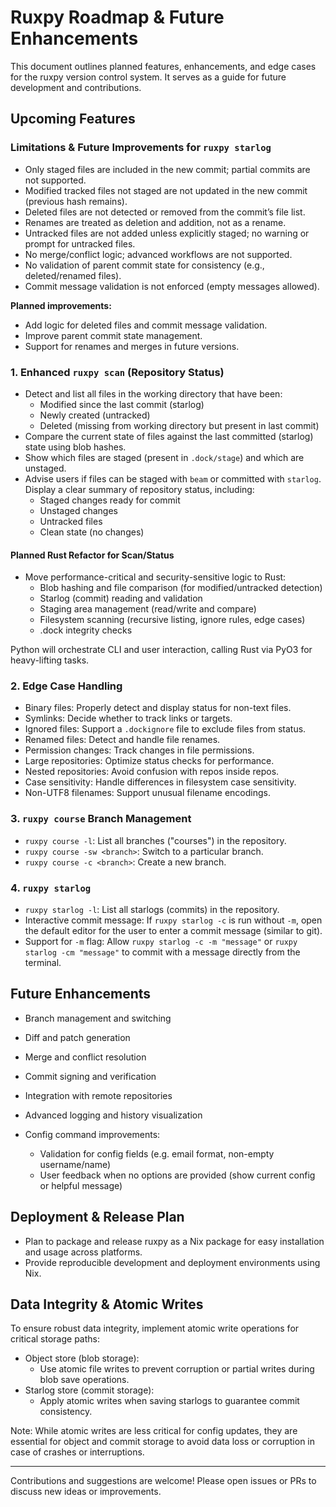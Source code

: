 # Ruxpy Roadmap & Future Enhancements

This document outlines planned features, enhancements, and edge cases for the ruxpy version control system. It serves as a guide for future development and contributions.

## Upcoming Features
### Limitations & Future Improvements for `ruxpy starlog`
- Only staged files are included in the new commit; partial commits are not supported.
- Modified tracked files not staged are not updated in the new commit (previous hash remains).
- Deleted files are not detected or removed from the commit’s file list.
- Renames are treated as deletion and addition, not as a rename.
- Untracked files are not added unless explicitly staged; no warning or prompt for untracked files.
- No merge/conflict logic; advanced workflows are not supported.
- No validation of parent commit state for consistency (e.g., deleted/renamed files).
- Commit message validation is not enforced (empty messages allowed).

**Planned improvements:**
- Add logic for deleted files and commit message validation.
- Improve parent commit state management.
- Support for renames and merges in future versions.

### 1. Enhanced `ruxpy scan` (Repository Status)
- Detect and list all files in the working directory that have been:
  - Modified since the last commit (starlog)
  - Newly created (untracked)
  - Deleted (missing from working directory but present in last commit)
- Compare the current state of files against the last committed (starlog) state using blob hashes.
- Show which files are staged (present in `.dock/stage`) and which are unstaged.
- Advise users if files can be staged with `beam` or committed with `starlog`.
 Display a clear summary of repository status, including:
   - Staged changes ready for commit
   - Unstaged changes
   - Untracked files
   - Clean state (no changes)

 #### Planned Rust Refactor for Scan/Status
 - Move performance-critical and security-sensitive logic to Rust:
   - Blob hashing and file comparison (for modified/untracked detection)
   - Starlog (commit) reading and validation
   - Staging area management (read/write and compare)
   - Filesystem scanning (recursive listing, ignore rules, edge cases)
   - .dock integrity checks

 Python will orchestrate CLI and user interaction, calling Rust via PyO3 for heavy-lifting tasks.
### 2. Edge Case Handling
- Binary files: Properly detect and display status for non-text files.
- Symlinks: Decide whether to track links or targets.
- Ignored files: Support a `.dockignore` file to exclude files from status.
- Renamed files: Detect and handle file renames.
- Permission changes: Track changes in file permissions.
- Large repositories: Optimize status checks for performance.
- Nested repositories: Avoid confusion with repos inside repos.
- Case sensitivity: Handle differences in filesystem case sensitivity.
- Non-UTF8 filenames: Support unusual filename encodings.

### 3. `ruxpy course` Branch Management
- `ruxpy course -l`: List all branches ("courses") in the repository.
- `ruxpy course -sw <branch>`: Switch to a particular branch.
- `ruxpy course -c <branch>`: Create a new branch.


### 4. `ruxpy starlog`
- `ruxpy starlog -l`: List all starlogs (commits) in the repository.
- Interactive commit message: If `ruxpy starlog -c` is run without `-m`, open the default editor for the user to enter a commit message (similar to git).
- Support for `-m` flag: Allow `ruxpy starlog -c -m "message"` or `ruxpy starlog -cm "message"` to commit with a message directly from the terminal.

## Future Enhancements

- Branch management and switching
- Diff and patch generation
- Merge and conflict resolution
- Commit signing and verification
- Integration with remote repositories
- Advanced logging and history visualization

- Config command improvements:
  - Validation for config fields (e.g. email format, non-empty username/name)
  - User feedback when no options are provided (show current config or helpful message)


## Deployment & Release Plan

- Plan to package and release ruxpy as a Nix package for easy installation and usage across platforms.
- Provide reproducible development and deployment environments using Nix.

## Data Integrity & Atomic Writes

To ensure robust data integrity, implement atomic write operations for critical storage paths:

- Object store (blob storage):
  - Use atomic file writes to prevent corruption or partial writes during blob save operations.
- Starlog store (commit storage):
  - Apply atomic writes when saving starlogs to guarantee commit consistency.

Note: While atomic writes are less critical for config updates, they are essential for object and commit storage to avoid data loss or corruption in case of crashes or interruptions.

---

Contributions and suggestions are welcome! Please open issues or PRs to discuss new ideas or improvements.
